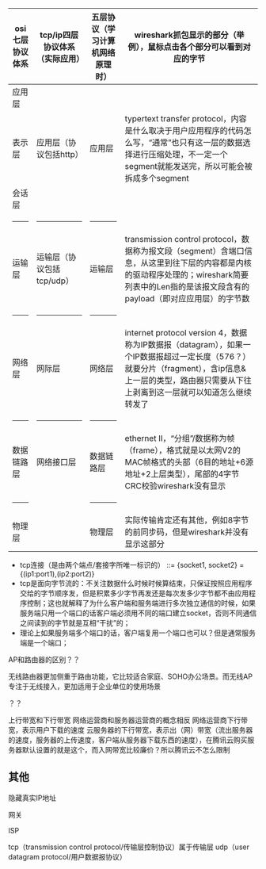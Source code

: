 |osi七层协议体系|tcp/ip四层协议体系（实际应用）|五层协议（学习计算机网络原理时）|wireshark抓包显示的部分（举例），鼠标点击各个部分可以看到对应的字节|
|-|-|-|-|
|应用层|
|表示层|应用层（协议包括http）|应用层|typertext transfer protocol，内容是什么取决于用户应用程序的代码怎么写，“通常”也只有这一层的数据选择进行压缩处理，不一定一个segment就能发送完，所以可能会被拆成多个segment|
|会话层|
|<hr>|<hr>|<hr>|
|运输层|运输层（协议包括tcp/udp）|运输层|transmission control protocol，数据称为报文段（segment）含端口信息，从这里到往下层的内容都是内核的驱动程序处理的；wireshark简要列表中的Len指的是该报文段含有的payload（即对应应用层）的字节数|
|<hr>|<hr>|<hr>|
|网络层|网际层|网络层|internet protocol version 4，数据称为IP数据报（datagram），如果一个IP数据报超过一定长度（576？）就要分片（fragment），含ip信息&上一层的类型，路由器只需要从下往上剥离到这一层就可以知道怎么继续转发了|
|<hr>|<hr>|<hr>|
|数据链路层|网络接口层|数据链路层|ethernet II，“分组”/数据称为帧（frame），格式就是以太网V2的MAC帧格式的头部（6目的地址+6源地址+2上层类型），尾部的4字节CRC校验wireshark没有显示|
|<hr>| |<hr>|
|物理层| |物理层|实际传输肯定还有其他，例如8字节的前同步码，但是wireshark并没有显示这部分|


- tcp连接（是由两个端点/套接字所唯一标识的） ::= {socket1, socket2} = {(ip1:port1),(ip2:port2)}
- tcp是面向字节流的：不关注数据什么时候时候算结束，只保证按照应用程序交给的字节顺序发，但是积累多少字节再发还是每次发多少字节都不由应用程序控制；这也就解释了为什么客户端和服务端进行多次独立通信的时候，如果服务端只用一个端口的话客户端必须用不同的端口建立socket，否则不同通信之间读到的字节就是互相“干扰”的；
- 理论上如果服务端多个端口的话，客户端复用一个端口也可以？但是通常服务端是一个端口；








AP和路由器的区别？？

无线路由器更加侧重于路由功能，它比较适合家庭、SOHO办公场景。而无线AP专注于无线接入，更加适用于企业单位的使用场景

？？

上行带宽和下行带宽
网络运营商和服务器运营商的概念相反
网络运营商下行带宽，表示用户下载的速度
云服务器的下行带宽，表示出（网）带宽（流出服务器的速度，服务器的上传速度，客户端从服务器下载东西的速度），在腾讯云购买服务器默认设置的就是这个，而入网带宽比较廉价？所以腾讯云不怎么限制


## 其他
隐藏真实IP地址

网关

ISP


tcp（transmission control protocol/传输层控制协议）属于传输层
udp（user datagram protocol/用户数据报协议）